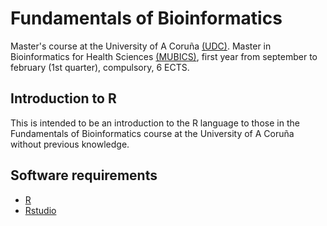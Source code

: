 # Fundamentals of Bioinformatics

Master's course at the University of A Coruña [(UDC)](https://www.udc.gal). Master in Bioinformatics for Health Sciences [(MUBICS)](https://www.master.bioinformatica.fic.udc.es/), first year from september to february (1st quarter), compulsory, 6 ECTS.

## Introduction to R

This is intended to be an introduction to the R language to those in the Fundamentals of Bioinformatics course at the University of A Coruña without previous knowledge.

## Software requirements

- [R](https://www.r-project.org/)
- [Rstudio](https://rstudio.com/products/rstudio/)
